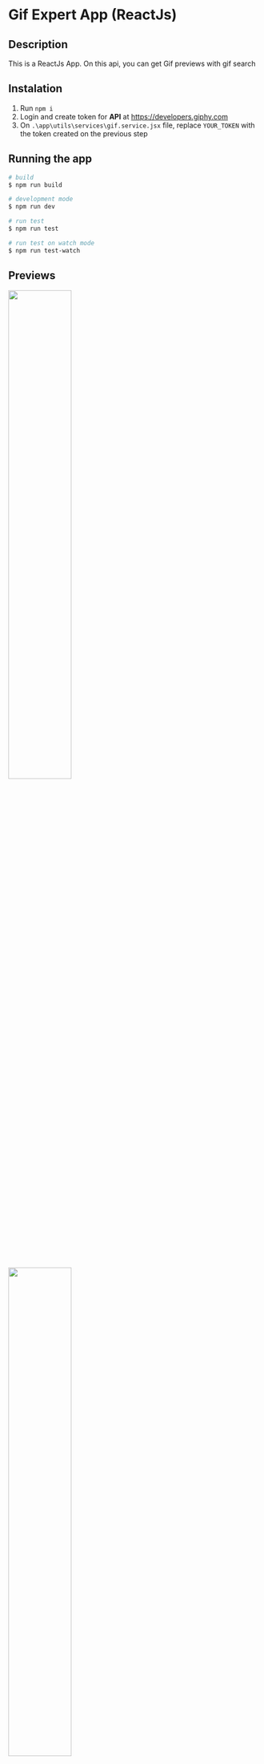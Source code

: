 # Gif Expert App (ReactJs)

## Description

This is a ReactJs App. On this api, you can get Gif previews with gif search

## Instalation

1. Run `npm i`
2. Login and create token for **API** at https://developers.giphy.com
3. On `.\app\utils\services\gif.service.jsx` file, replace `YOUR_TOKEN` with the token created on the previous step

## Running the app

```bash
# build
$ npm run build

# development mode
$ npm run dev

# run test
$ npm run test

# run test on watch mode
$ npm run test-watch
```

## Previews
<img width="50%" src="https://user-images.githubusercontent.com/83781782/193488944-0cab0abc-da68-4659-a67d-2ce26e2c4f1f.png">
<img width="50%" src="https://user-images.githubusercontent.com/83781782/193489004-ba6a95d0-2a62-473b-a1a4-f1c41faf3b5c.png">


## Keep in touch

- Author - [Angel Antonio Barco](https://drakeredfield.github.io/)
- Social - [LinkedIn](https://www.linkedin.com/in/angel-antonio-barco-alfaro-b36b6316a/)
